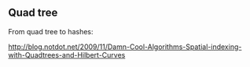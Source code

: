 ## Quad tree ##

From quad tree to hashes:

http://blog.notdot.net/2009/11/Damn-Cool-Algorithms-Spatial-indexing-with-Quadtrees-and-Hilbert-Curves
